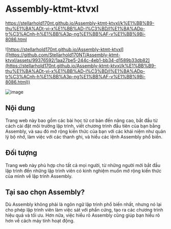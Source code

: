 # Assembly-ktmt-ktvxl
https://stellarhold170nt.github.io/Assembly-ktmt-ktvxl/k%E1%BB%B9-thu%E1%BA%ADt-vi-x%E1%BB%AD-l%C3%BD/l%E1%BA%ADp-tr%C3%ACnh-h%E1%BB%A3p-ng%E1%BB%AF-v%E1%BB%9Bi-8086.html

![https://stellarhold170nt.github.io/Assembly-ktmt-ktvxl]([https://github.com/Stellarhold170NT/Assembly-ktmt-ktvxl/assets/99376592/1aa27be5-244c-4eb1-bb34-d1589b33db82](https://stellarhold170nt.github.io/Assembly-ktmt-ktvxl/k%E1%BB%B9-thu%E1%BA%ADt-vi-x%E1%BB%AD-l%C3%BD/l%E1%BA%ADp-tr%C3%ACnh-h%E1%BB%A3p-ng%E1%BB%AF-v%E1%BB%9Bi-8086.html))

![image](https://github.com/Stellarhold170NT/Assembly-ktmt-ktvxl/assets/99376592/1aa27be5-244c-4eb1-bb34-d1589b33db82)


## Nội dung
Trang web này bao gồm các bài học từ cơ bản đến nâng cao, bắt đầu từ cách cài đặt môi trường lập trình, viết chương trình đầu tiên của bạn bằng Assembly, và sau đó mở rộng kiến thức của bạn với các khái niệm như quản lý bộ nhớ, làm việc với các thanh ghi, và hiểu các lệnh Assembly phổ biến.

## Đối tượng
Trang web này phù hợp cho tất cả mọi người, từ những người mới bắt đầu lập trình đến những lập trình viên có kinh nghiệm muốn mở rộng kiến thức của mình về lập trình Assembly.

## Tại sao chọn Assembly?
Dù Assembly không phải là ngôn ngữ lập trình phổ biến nhất, nhưng nó lại cho phép lập trình viên làm việc sát với phần cứng, tạo ra các chương trình hiệu quả và tối ưu. Hơn nữa, việc hiểu rõ Assembly cũng giúp bạn hiểu rõ hơn về cách máy tính hoạt động.



